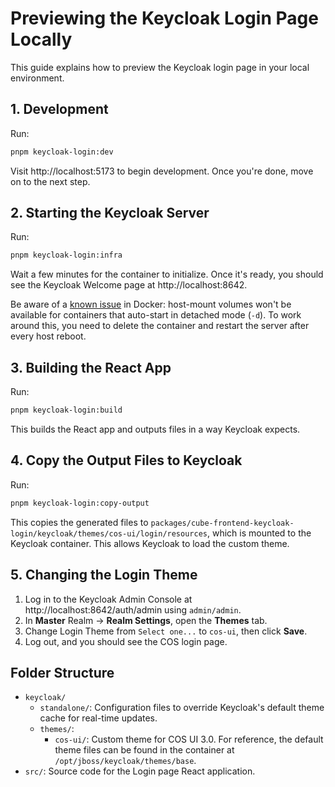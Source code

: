 # Previewing the Keycloak Login Page Locally

This guide explains how to preview the Keycloak login page in your local environment.

## 1. Development

Run:

```sh
pnpm keycloak-login:dev
```

Visit http://localhost:5173 to begin development. Once you're done, move on to the next step.

## 2. Starting the Keycloak Server

Run:

```sh
pnpm keycloak-login:infra
```

Wait a few minutes for the container to initialize. Once it's ready, you should see the Keycloak Welcome page at http://localhost:8642.

Be aware of a [known issue](https://github.com/docker/for-win/issues/584#issuecomment-286792858) in Docker: host-mount volumes won't be available for containers that auto-start in detached mode (`-d`). To work around this, you need to delete the container and restart the server after every host reboot.

## 3. Building the React App

Run:

```sh
pnpm keycloak-login:build
```

This builds the React app and outputs files in a way Keycloak expects.

## 4. Copy the Output Files to Keycloak

Run:

```sh
pnpm keycloak-login:copy-output
```

This copies the generated files to `packages/cube-frontend-keycloak-login/keycloak/themes/cos-ui/login/resources`, which is mounted to the Keycloak container. This allows Keycloak to load the custom theme.

## 5. Changing the Login Theme

1. Log in to the Keycloak Admin Console at http://localhost:8642/auth/admin using `admin/admin`.
2. In **Master** Realm -> **Realm Settings**, open the **Themes** tab.
3. Change Login Theme from `Select one...` to `cos-ui`, then click **Save**.
4. Log out, and you should see the COS login page.

## Folder Structure

- `keycloak/`
  - `standalone/`: Configuration files to override Keycloak's default theme cache for real-time updates.
  - `themes/`:
    - `cos-ui/`: Custom theme for COS UI 3.0. For reference, the default theme files can be found in the container at `/opt/jboss/keycloak/themes/base`.
- `src/`: Source code for the Login page React application.
